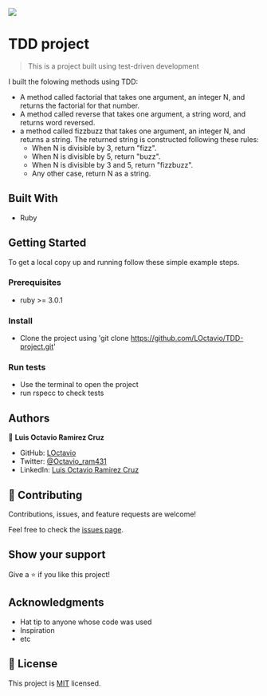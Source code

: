 ![](https://img.shields.io/badge/Microverse-blueviolet)

# TDD project

> This is a project built using test-driven development

I built the folowing methods using TDD:

- A method called factorial that takes one argument, an integer N, and returns the factorial for that number.
- A method called reverse that takes one argument, a string word, and returns word reversed.
- a method called fizzbuzz that takes one argument, an integer N, and returns a string. The returned string is constructed following these rules:
  - When N is divisible by 3, return "fizz".
  - When N is divisible by 5, return "buzz".
  - When N is divisible by 3 and 5, return "fizzbuzz".
  - Any other case, return N as a string.

## Built With

- Ruby


## Getting Started

To get a local copy up and running follow these simple example steps.

### Prerequisites

- ruby >= 3.0.1

### Install

- Clone the project using 'git clone https://github.com/LOctavio/TDD-project.git'

### Run tests

- Use the terminal to open the project
- run rspecc to check tests


## Authors

👤 **Luis Octavio Ramirez Cruz**

- GitHub: [LOctavio](https://github.com/LOctavio)
- Twitter: [@Octavio_ram431](https://twitter.com/Octavio_ram431)
- LinkedIn: [Luis Octavio Ramirez Cruz](https://www.linkedin.com/in/luis-octavio-ramirez-cruz/)

## 🤝 Contributing

Contributions, issues, and feature requests are welcome!

Feel free to check the [issues page](https://github.com/LOctavio/TDD-project/issues).

## Show your support

Give a ⭐️ if you like this project!

## Acknowledgments

- Hat tip to anyone whose code was used
- Inspiration
- etc

## 📝 License

This project is [MIT](./MIT.md) licensed.
